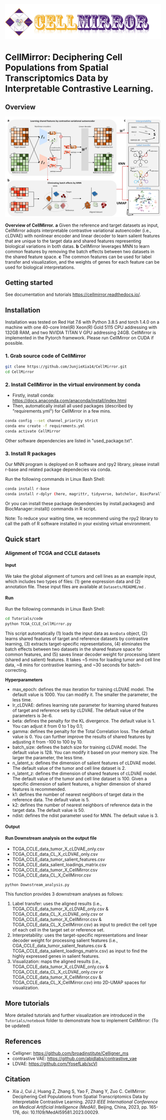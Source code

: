 ![image](https://github.com/JunjieXia14/CellMirror/blob/main/CellMirror_banner.jpg)

# CellMirror: Deciphering Cell Populations from Spatial Transcriptomics Data by Interpretable Contrastive Learning.

## Overview

![image](https://github.com/JunjieXia14/CellMirror/blob/main/CellMirror_utils/Main_figure_CellMirror.png)

**Overview of CellMirror.** **a** Given the reference and target datasets as input, CellMirror adopts interpretable contrastive variational autoencoder (i.e., cLDVAE) with nonlinear encoder and linear decoder to learn salient features that are unique to the target data and shared features representing biological variations in both datas. **b** CellMirror leverages MNN to learn common features by removing the batch effects between two datasets in the shared feature space. **c** The common features can be used for label transfer and visualization, and the weights of genes for each feature can be used for biological interpretations.

## Getting started

See documentation and tutorials https://cellmirror.readthedocs.io/.

## Installation

Installation was tested on Red Hat 7.6 with Python 3.8.5 and torch 1.4.0 on a machine with one 40-core Intel(R) Xeon(R) Gold 5115 CPU addressing with 132GB RAM, and two NVIDIA TITAN V GPU addressing 24GB. CellMirror is implemented in the Pytorch framework. Please run CellMirror on CUDA if possible.

### 1. Grab source code of CellMirror

```bash
git clone https://github.com/JunjieXia14/CellMirror.git
cd CellMirror
```

### 2. Install CellMirror in the virtual environment by conda

* Firstly, install conda: https://docs.anaconda.com/anaconda/install/index.html
* Then, automatically install all used packages (described by "requirements.yml") for CellMirror in a few mins.

```bash
conda config --set channel_priority strict
conda env create -f requirements.yml
conda activate CellMirror
```

Other software dependencies are listed in "used_package.txt".

### 3. Install R packages

Our MNN program is deployed on R software and rpy2 library, please install r-base and related package dependecies via conda.

Run the following commands in Linux Bash Shell:

```bash
conda install r-base
conda install r-dplyr (here, magrittr, tidyverse, batchelor, BiocParallel, FNN)
```

Or you can install these package dependencies by install.packages() and BiocManager::install() commands in R script.

Note: To reduce your waiting time, we recommend using the rpy2 library to call the path of R software installed in your existing virtual environment.

## Quick start

### Alignment of TCGA and CCLE datasets

#### Input

We take the global alignment of tumors and cell lines as an example input, which includes two types of files: (1) gene expression data and (2) annotation file. These input files are available at `Datasets/README/md` .

#### Run

Run the following commands in Linux Bash Shell:

```bash
cd Tutorials/code
python TCGA_CCLE_CellMirror.py
```

This script automatically (1) loads the input data as `AnnData` object, (2) learns shared features of target and reference datasets by contrastive learning, (3) extracts target-specific representations, (4) eliminates the batch effects between two datasets in the shared feature space for common features, and (5) saves linear decoder weight for processing latent (shared and salient) features. It takes ~5 mins for loading tumor and cell line data, ~8 mins for contrastive learning, and ~30 seconds for batch-correcting.

**Hyperparameters**

* max_epoch: defines the max iteration for training cLDVAE model. The default value is 1000. You can modify it. The smaller the parameter, the less time.
* lr_cLDVAE: defines learning rate parameter for learning shared features of target and reference sets by cLDVAE. The default value of the parameters is 3e-6.
* beta: defines the penalty for the KL divergence. The default value is 1. You can adjust it from 0 to 1 by 0.1;
* gamma: defines the penalty for the Total Correlation loss. The default value is 0. You can further improve the results of shared features by adjusting it from -100 to 100 by 10.
* batch_size: defines the batch size for training cLDVAE model. The default value is 128. You can modify it based on your memory size. The larger the parameter, the less time.
* n_latent_s: defines the dimension of salient features of cLDVAE model. The default value of the tumor and cell line dataset is 2.
* n_latent_z: defines the dimension of shared features of cLDVAE model. The default value of the tumor and cell line dataset is 100. Given a specific dimension of salient features, a higher dimension of shared features is recommended.
* k1: defines the number of nearest neighbors of target data in the reference data. The default value is 5.
* k2: defines the number of nearest neighbors of reference data in the target data. The default value is 50.
* ndist: defines the ndist parameter used for MNN. The default value is 3.

#### Output

#### Run Downstream analysis on the output file

* TCGA_CCLE_data_tumor_X_cLDVAE_only.csv
* TCGA_CCLE_data_CL_X_cLDVAE_only.csv
* TCGA_CCLE_data_tumor_salient_features.csv
* TCGA_CCLE_data_salient_loadings_matrix.csv
* TCGA_CCLE_data_tumor_X_CellMirror.csv
* TCGA_CCLE_data_CL_X_CellMirror.csv

```
python Downstream_analysis.py
```

This function provides 3 downstream analyses as follows:

1. Label transfer: uses the aligned results (i.e., TCGA_CCLE_data_tumor_X_cLDVAE_only.csv & TCGA_CCLE_data_CL_X_cLDVAE_only.csv or TCGA_CCLE_data_tumor_X_CellMirror.csv & TCGA_CCLE_data_CL_X_CellMirror.csv) as input to predict the cell type of each cell in the target set or reference set.
2. Interpretability: uses the target-specific representations and linear decoder weight for processing salient features (i.e., CGA_CCLE_data_tumor_salient_features.csv & TCGA_CCLE_data_salient_loadings_matrix.csv) as input to find the highly expressed genes in salient features.
3. Visualization: maps the aligned results (i.e., TCGA_CCLE_data_tumor_X_cLDVAE_only.csv & TCGA_CCLE_data_CL_X_cLDVAE_only.csv or TCGA_CCLE_data_tumor_X_CellMirror.csv & TCGA_CCLE_data_CL_X_CellMirror.csv) into 2D-UMAP spaces for visualization.

## More tutorials

More detailed tutorials and further visualization are introduced in the `Tutorials/notebook` folder to demonstrate how to implement CellMirror: (To be updated)

## References

* Celligner: https://github.com/broadinstitute/Celligner_ms
* contrastive VAE: https://github.com/abidlabs/contrastive_vae
* LDVAE: https://github.com/YosefLab/scVI

## Citation

* Xia J, Cui J, Huang Z, Zhang S, Yao F, Zhang Y, Zuo C. CellMirror: Deciphering Cell Populations from Spatial Transcriptomics Data by Interpretable Contrastive Learning. *2023* *IEEE International Conference on Medical Artificial Intelligence (MedAI)*, Beijing, China, 2023, pp. 165-176, doi: 10.1109/MedAI59581.2023.00029.
